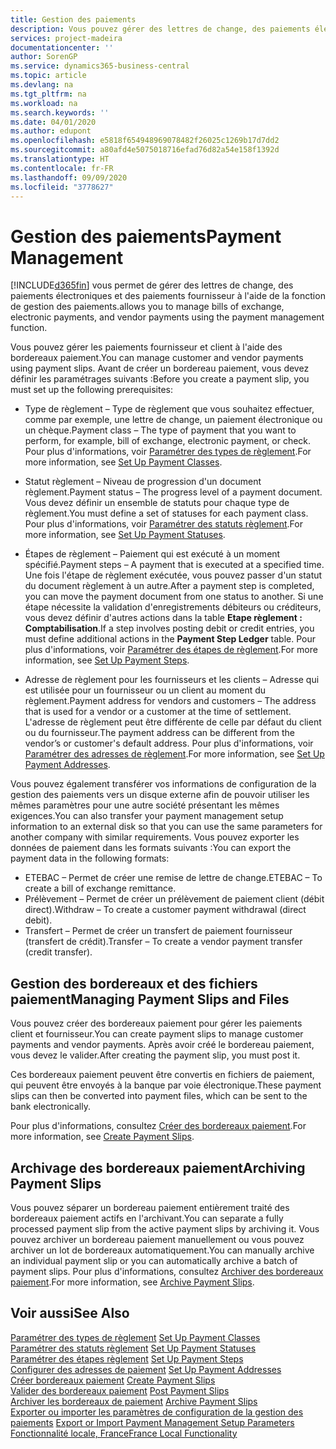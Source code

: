 ```yaml
---
title: Gestion des paiements
description: Vous pouvez gérer des lettres de change, des paiements électroniques et des paiements fournisseur à l'aide de la fonction de gestion des paiements.
services: project-madeira
documentationcenter: ''
author: SorenGP
ms.service: dynamics365-business-central
ms.topic: article
ms.devlang: na
ms.tgt_pltfrm: na
ms.workload: na
ms.search.keywords: ''
ms.date: 04/01/2020
ms.author: edupont
ms.openlocfilehash: e5818f654948969078482f26025c1269b17d7dd2
ms.sourcegitcommit: a80afd4e5075018716efad76d82a54e158f1392d
ms.translationtype: HT
ms.contentlocale: fr-FR
ms.lasthandoff: 09/09/2020
ms.locfileid: "3778627"
---
```

# <a name="payment-management"></a><span data-ttu-id="5417f-103">Gestion des paiements</span><span class="sxs-lookup"><span data-stu-id="5417f-103">Payment Management</span></span>
[!INCLUDE[d365fin](../../includes/d365fin_md.md)] <span data-ttu-id="5417f-104">vous permet de gérer des lettres de change, des paiements électroniques et des paiements fournisseur à l'aide de la fonction de gestion des paiements.</span><span class="sxs-lookup"><span data-stu-id="5417f-104">allows you to manage bills of exchange, electronic payments, and vendor payments using the payment management function.</span></span>  

<span data-ttu-id="5417f-105">Vous pouvez gérer les paiements fournisseur et client à l'aide des bordereaux paiement.</span><span class="sxs-lookup"><span data-stu-id="5417f-105">You can manage customer and vendor payments using payment slips.</span></span> <span data-ttu-id="5417f-106">Avant de créer un bordereau paiement, vous devez définir les paramétrages suivants :</span><span class="sxs-lookup"><span data-stu-id="5417f-106">Before you create a payment slip, you must set up the following prerequisites:</span></span>  

- <span data-ttu-id="5417f-107">Type de règlement – Type de règlement que vous souhaitez effectuer, comme par exemple, une lettre de change, un paiement électronique ou un chèque.</span><span class="sxs-lookup"><span data-stu-id="5417f-107">Payment class – The type of payment that you want to perform, for example, bill of exchange, electronic payment, or check.</span></span> <span data-ttu-id="5417f-108">Pour plus d'informations, voir [Paramétrer des types de règlement](how-to-set-up-payment-classes.md).</span><span class="sxs-lookup"><span data-stu-id="5417f-108">For more information, see [Set Up Payment Classes](how-to-set-up-payment-classes.md).</span></span>  

- <span data-ttu-id="5417f-109">Statut règlement – Niveau de progression d'un document règlement.</span><span class="sxs-lookup"><span data-stu-id="5417f-109">Payment status – The progress level of a payment document.</span></span> <span data-ttu-id="5417f-110">Vous devez définir un ensemble de statuts pour chaque type de règlement.</span><span class="sxs-lookup"><span data-stu-id="5417f-110">You must define a set of statuses for each payment class.</span></span> <span data-ttu-id="5417f-111">Pour plus d'informations, voir [Paramétrer des statuts règlement](how-to-set-up-payment-statuses.md).</span><span class="sxs-lookup"><span data-stu-id="5417f-111">For more information, see [Set Up Payment Statuses](how-to-set-up-payment-statuses.md).</span></span>  

- <span data-ttu-id="5417f-112">Étapes de règlement – Paiement qui est exécuté à un moment spécifié.</span><span class="sxs-lookup"><span data-stu-id="5417f-112">Payment steps – A payment that is executed at a specified time.</span></span> <span data-ttu-id="5417f-113">Une fois l'étape de règlement exécutée, vous pouvez passer d'un statut du document règlement à un autre.</span><span class="sxs-lookup"><span data-stu-id="5417f-113">After a payment step is completed, you can move the payment document from one status to another.</span></span> <span data-ttu-id="5417f-114">Si une étape nécessite la validation d'enregistrements débiteurs ou créditeurs, vous devez définir d'autres actions dans la table **Etape règlement : Comptabilisation**.</span><span class="sxs-lookup"><span data-stu-id="5417f-114">If a step involves posting debit or credit entries, you must define additional actions in the **Payment Step Ledger** table.</span></span> <span data-ttu-id="5417f-115">Pour plus d'informations, voir [Paramétrer des étapes de règlement](how-to-set-up-payment-steps.md).</span><span class="sxs-lookup"><span data-stu-id="5417f-115">For more information, see [Set Up Payment Steps](how-to-set-up-payment-steps.md).</span></span>  

- <span data-ttu-id="5417f-116">Adresse de règlement pour les fournisseurs et les clients – Adresse qui est utilisée pour un fournisseur ou un client au moment du règlement.</span><span class="sxs-lookup"><span data-stu-id="5417f-116">Payment address for vendors and customers – The address that is used for a vendor or a customer at the time of settlement.</span></span> <span data-ttu-id="5417f-117">L'adresse de règlement peut être différente de celle par défaut du client ou du fournisseur.</span><span class="sxs-lookup"><span data-stu-id="5417f-117">The payment address can be different from the vendor’s or customer's default address.</span></span> <span data-ttu-id="5417f-118">Pour plus d'informations, voir [Paramétrer des adresses de règlement](how-to-set-up-payment-addresses.md).</span><span class="sxs-lookup"><span data-stu-id="5417f-118">For more information, see [Set Up Payment Addresses](how-to-set-up-payment-addresses.md).</span></span>  

<span data-ttu-id="5417f-119">Vous pouvez également transférer vos informations de configuration de la gestion des paiements vers un disque externe afin de pouvoir utiliser les mêmes paramètres pour une autre société présentant les mêmes exigences.</span><span class="sxs-lookup"><span data-stu-id="5417f-119">You can also transfer your payment management setup information to an external disk so that you can use the same parameters for another company with similar requirements.</span></span> <span data-ttu-id="5417f-120">Vous pouvez exporter les données de paiement dans les formats suivants :</span><span class="sxs-lookup"><span data-stu-id="5417f-120">You can export the payment data in the following formats:</span></span>  

- <span data-ttu-id="5417f-121">ETEBAC – Permet de créer une remise de lettre de change.</span><span class="sxs-lookup"><span data-stu-id="5417f-121">ETEBAC – To create a bill of exchange remittance.</span></span>  
- <span data-ttu-id="5417f-122">Prélèvement – Permet de créer un prélèvement de paiement client (débit direct).</span><span class="sxs-lookup"><span data-stu-id="5417f-122">Withdraw – To create a customer payment withdrawal (direct debit).</span></span>  
- <span data-ttu-id="5417f-123">Transfert – Permet de créer un transfert de paiement fournisseur (transfert de crédit).</span><span class="sxs-lookup"><span data-stu-id="5417f-123">Transfer – To create a vendor payment transfer (credit transfer).</span></span>  

## <a name="managing-payment-slips-and-files"></a><span data-ttu-id="5417f-124">Gestion des bordereaux et des fichiers paiement</span><span class="sxs-lookup"><span data-stu-id="5417f-124">Managing Payment Slips and Files</span></span>  
<span data-ttu-id="5417f-125">Vous pouvez créer des bordereaux paiement pour gérer les paiements client et fournisseur.</span><span class="sxs-lookup"><span data-stu-id="5417f-125">You can create payment slips to manage customer payments and vendor payments.</span></span> <span data-ttu-id="5417f-126">Après avoir créé le bordereau paiement, vous devez le valider.</span><span class="sxs-lookup"><span data-stu-id="5417f-126">After creating the payment slip, you must post it.</span></span>  

<span data-ttu-id="5417f-127">Ces bordereaux paiement peuvent être convertis en fichiers de paiement, qui peuvent être envoyés à la banque par voie électronique.</span><span class="sxs-lookup"><span data-stu-id="5417f-127">These payment slips can then be converted into payment files, which can be sent to the bank electronically.</span></span>  

<span data-ttu-id="5417f-128">Pour plus d'informations, consultez [Créer des bordereaux paiement](how-to-create-payment-slips.md).</span><span class="sxs-lookup"><span data-stu-id="5417f-128">For more information, see [Create Payment Slips](how-to-create-payment-slips.md).</span></span>  

## <a name="archiving-payment-slips"></a><span data-ttu-id="5417f-129">Archivage des bordereaux paiement</span><span class="sxs-lookup"><span data-stu-id="5417f-129">Archiving Payment Slips</span></span>  
<span data-ttu-id="5417f-130">Vous pouvez séparer un bordereau paiement entièrement traité des bordereaux paiement actifs en l'archivant.</span><span class="sxs-lookup"><span data-stu-id="5417f-130">You can separate a fully processed payment slip from the active payment slips by archiving it.</span></span> <span data-ttu-id="5417f-131">Vous pouvez archiver un bordereau paiement manuellement ou vous pouvez archiver un lot de bordereaux automatiquement.</span><span class="sxs-lookup"><span data-stu-id="5417f-131">You can manually archive an individual payment slip or you can automatically archive a batch of payment slips.</span></span> <span data-ttu-id="5417f-132">Pour plus d'informations, consultez [Archiver des bordereaux paiement](how-to-archive-payment-slips.md).</span><span class="sxs-lookup"><span data-stu-id="5417f-132">For more information, see [Archive Payment Slips](how-to-archive-payment-slips.md).</span></span>  

## <a name="see-also"></a><span data-ttu-id="5417f-133">Voir aussi</span><span class="sxs-lookup"><span data-stu-id="5417f-133">See Also</span></span>  
 <span data-ttu-id="5417f-134">[Paramétrer des types de règlement](how-to-set-up-payment-classes.md) </span><span class="sxs-lookup"><span data-stu-id="5417f-134">[Set Up Payment Classes](how-to-set-up-payment-classes.md) </span></span>  
 <span data-ttu-id="5417f-135">[Paramétrer des statuts règlement](how-to-set-up-payment-statuses.md) </span><span class="sxs-lookup"><span data-stu-id="5417f-135">[Set Up Payment Statuses](how-to-set-up-payment-statuses.md) </span></span>  
 <span data-ttu-id="5417f-136">[Paramétrer des étapes règlement](how-to-set-up-payment-steps.md) </span><span class="sxs-lookup"><span data-stu-id="5417f-136">[Set Up Payment Steps](how-to-set-up-payment-steps.md) </span></span>  
 <span data-ttu-id="5417f-137">[Configurer des adresses de paiement](how-to-set-up-payment-addresses.md) </span><span class="sxs-lookup"><span data-stu-id="5417f-137">[Set Up Payment Addresses](how-to-set-up-payment-addresses.md) </span></span>  
 <span data-ttu-id="5417f-138">[Créer bordereaux paiement](how-to-create-payment-slips.md) </span><span class="sxs-lookup"><span data-stu-id="5417f-138">[Create Payment Slips](how-to-create-payment-slips.md) </span></span>  
 <span data-ttu-id="5417f-139">[Valider des bordereaux paiement](how-to-post-payment-slips.md) </span><span class="sxs-lookup"><span data-stu-id="5417f-139">[Post Payment Slips](how-to-post-payment-slips.md) </span></span>  
 <span data-ttu-id="5417f-140">[Archiver les bordereaux de paiement](how-to-archive-payment-slips.md) </span><span class="sxs-lookup"><span data-stu-id="5417f-140">[Archive Payment Slips](how-to-archive-payment-slips.md) </span></span>  
 <span data-ttu-id="5417f-141">[Exporter ou importer les paramètres de configuration de la gestion des paiements](how-to-export-or-import-payment-management-setup-parameters.md) </span><span class="sxs-lookup"><span data-stu-id="5417f-141">[Export or Import Payment Management Setup Parameters](how-to-export-or-import-payment-management-setup-parameters.md) </span></span>  
 [<span data-ttu-id="5417f-142">Fonctionnalité locale, France</span><span class="sxs-lookup"><span data-stu-id="5417f-142">France Local Functionality</span></span>](france-local-functionality.md)
